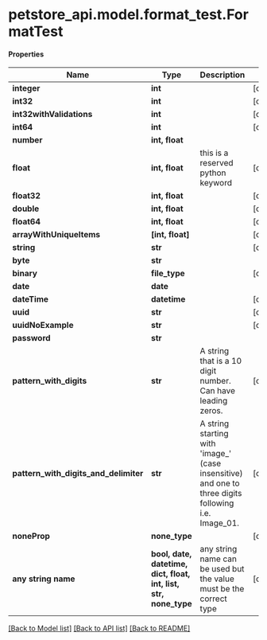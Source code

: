# petstore_api.model.format_test.FormatTest

#### Properties
Name | Type | Description | Notes
------------ | ------------- | ------------- | -------------
**integer** | **int** |  | [optional] 
**int32** | **int** |  | [optional] 
**int32withValidations** | **int** |  | [optional] 
**int64** | **int** |  | [optional] 
**number** | **int, float** |  | 
**float** | **int, float** | this is a reserved python keyword | [optional] 
**float32** | **int, float** |  | [optional] 
**double** | **int, float** |  | [optional] 
**float64** | **int, float** |  | [optional] 
**arrayWithUniqueItems** | **[int, float]** |  | [optional] 
**string** | **str** |  | [optional] 
**byte** | **str** |  | 
**binary** | **file_type** |  | [optional] 
**date** | **date** |  | 
**dateTime** | **datetime** |  | [optional] 
**uuid** | **str** |  | [optional] 
**uuidNoExample** | **str** |  | [optional] 
**password** | **str** |  | 
**pattern_with_digits** | **str** | A string that is a 10 digit number. Can have leading zeros. | [optional] 
**pattern_with_digits_and_delimiter** | **str** | A string starting with &#x27;image_&#x27; (case insensitive) and one to three digits following i.e. Image_01. | [optional] 
**noneProp** | **none_type** |  | [optional] 
**any string name** | **bool, date, datetime, dict, float, int, list, str, none_type** | any string name can be used but the value must be the correct type | [optional]

[[Back to Model list]](../../README.md#documentation-for-models) [[Back to API list]](../../README.md#documentation-for-api-endpoints) [[Back to README]](../../README.md)

